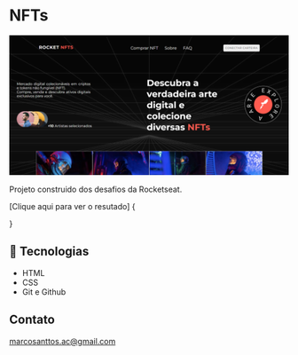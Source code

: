 # NFTs

![preview](./assets/NFT-shop.png)

Projeto construido dos desafios da Rocketseat.

[Clique aqui para ver o resutado] {
    
}

## 🚀 Tecnologias

- HTML
- CSS
- Git e Github

## Contato

marcosanttos.ac@gmail.com

